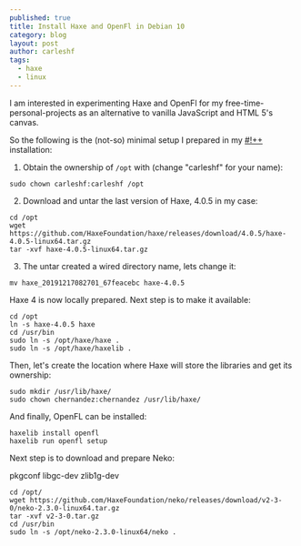 ```yaml
---
published: true
title: Install Haxe and OpenFl in Debian 10 
category: blog
layout: post
author: carleshf
tags:
  - haxe
  - linux
---
```


I am interested in experimenting Haxe and OpenFl for my free-time-personal-projects as an alternative to vanilla JavaScript and HTML 5's canvas.

So the following is the (not-so) minimal setup I prepared in my [#!++](https://crunchbangplusplus.org/) installation:

  1. Obtain the ownership of `/opt` with (change "carleshf" for your name):
 ```
sudo chown carleshf:carleshf /opt
```
  2. Download and untar the last version of Haxe, 4.0.5 in my case:
```
cd /opt
wget https://github.com/HaxeFoundation/haxe/releases/download/4.0.5/haxe-4.0.5-linux64.tar.gz
tar -xvf haxe-4.0.5-linux64.tar.gz
```
  3. The untar created a wired directory name, lets change it:
```
mv haxe_20191217082701_67feacebc haxe-4.0.5
```

Haxe 4 is now locally prepared. Next step is to make it available:

```
cd /opt
ln -s haxe-4.0.5 haxe
cd /usr/bin
sudo ln -s /opt/haxe/haxe .
sudo ln -s /opt/haxe/haxelib .
```

Then, let's create the location where Haxe will store the libraries and get its ownership:

```
sudo mkdir /usr/lib/haxe/
sudo chown chernandez:chernandez /usr/lib/haxe/
```

And finally, OpenFL can be installed:

```
haxelib install openfl
haxelib run openfl setup
```

Next step is to download and prepare Neko:

pkgconf libgc-dev zlib1g-dev

```
cd /opt/
wget https://github.com/HaxeFoundation/neko/releases/download/v2-3-0/neko-2.3.0-linux64.tar.gz
tar -xvf v2-3-0.tar.gz
cd /usr/bin
sudo ln -s /opt/neko-2.3.0-linux64/neko .
```
